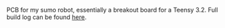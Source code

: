 PCB for my sumo robot, essentially a breakout board for a Teensy 3.2. Full build log can be found [here](https://blog.justins.in/singapore-robotic-games-2020/).
